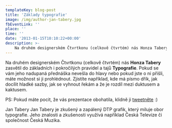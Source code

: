```yaml
---
templateKey: blog-post
title: 'Základy typografie'
image: /img/author-jan-tabery.jpg
fbEventLink: ''
place: ''
time: ''
date: '2013-01-15T10:10:22+00:00'
description: >-
    Na druhém designerském Čtvrtkonu (celkově čtvrtém) nás Honza Tabery zasvětil do základních i pokročilých pravidel a tajů Typografie. Pokud se vám jeho nadupaná přednáška nevešla do hlavy...
---
```

Na druhém designerském Čtvrtkonu (celkově čtvrtém) nás **Honza Tabery** zasvětil do základních i pokročilých pravidel a tajů **Typografie**. Pokud se vám jeho nadupaná přednáška nevešla do hlavy nebo pokud jste o ni přišli, máte možnost si ji prohlédnout. Zjistíte například, kde má písmo dřík, jak docílit hladké sazby, jak se vyhnout řekám a že je rozdíl mezi duktusem a kaktusem.

PS: Pokud máte pocit, že vás prezentace obohatila, klidně ji [tweetněte](http://twitter.com/home?status=%23Ctvrtkon+%c4%8d.4+-+%40jantabery+a+jeho+Typografie+101+-+http://bit.ly/VHoltB "Sdílejte tuto prezentaci na Twitteru") :)

Jan Tabery Jan Tabery je zkušený a zapálený DTP grafik, který miluje obor typografie. Jeho znalosti a zkušenosti využívá například Česká Televize či společnost Česká Muzika.
